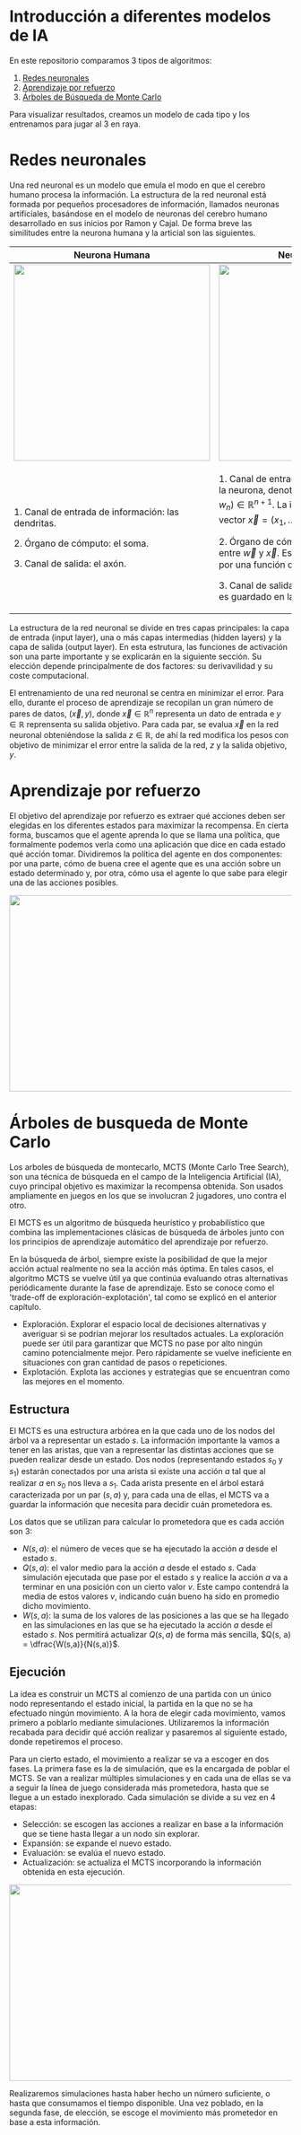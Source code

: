 # Introducción a diferentes modelos de IA

En este repositorio comparamos 3 tipos de algoritmos: 

 1) [Redes neuronales](#id1)
 2) [Aprendizaje por refuerzo](#id2)
 3) [Árboles de Búsqueda de Monte Carlo](#id3) 

Para visualizar resultados, creamos un modelo de cada tipo y los entrenamos para jugar al 3 en raya.

# Redes neuronales <a name=id1> </a>

Una red neuronal es un modelo que emula el modo en que el cerebro humano procesa la información. 
La estructura de la red neuronal está formada por pequeños procesadores de información, llamados neuronas 
artificiales, basándose en el modelo de neuronas del cerebro humano desarrollado en sus inicios por Ramon y Cajal. 
De forma breve las similitudes entre la neurona humana y la articial son las siguientes.


|  Neurona Humana  |  Neurona Artificial  |
|------------------|----------------------|
| <image src="/images/neurona_humana.jpg" height="350"> | <image src="/images/neurona_artificial.png" height="350"> |
| <p>1. Canal de entrada de información: las dendritas.</p> <p>2. Órgano de cómputo: el soma.</p> <p>3. Canal de salida: el axón.</p> | <p>1. Canal de entrada de información: pesos de la neurona, denotados como $\vec{w} = (w_0, w_1,\dots,w_n) \in \mathbb{R}^{n+1}$. La información de entrada es un vector $\vec{x} = (x_1,\dots,x_n) \in \mathbb{R}^{n}$.</p> <p>2. Órgano de cómputo: producto vectorial entre $\vec{w}$ y $\vec{x}$. Este resultado es procesado por una función de activación $f:\mathbb{R} \rightarrow \mathbb{R}$.</p> <p>3. Canal de salida: el resultado del computo es guardado en la variable $y$.</p> |

La estructura de la red neuronal se divide en tres capas principales: la capa de entrada (input layer), una o 
más capas intermedias (hidden layers) y la capa de salida (output layer). En esta estrutura, las funciones de 
activación son una parte importante y se explicarán en la siguiente sección. Su elección depende principalmente de
dos factores: su derivavilidad y su coste computacional.

El entrenamiento de una red neuronal se centra en minimizar el error. Para ello, durante el proceso de aprendizaje 
se recopilan un gran número de pares de datos, $(\vec{x},y)$, donde $\vec{x}\in\mathbb{R}^n$ representa 
un dato de entrada e $y\in \mathbb{R}$ reprensenta su salida objetivo. Para cada par, se evalua $\vec{x}$ en la red 
neuronal obteniéndose la salida $z\in\mathbb{R}$, de ahí la red modifica los pesos con objetivo de minimizar el error 
entre la salida de la red, $z$ y la salida objetivo, $y$. 

# Aprendizaje por refuerzo <a name=id2> </a>

El objetivo del aprendizaje por refuerzo es extraer qué acciones deben ser elegidas en los diferentes 
estados para maximizar la recompensa. En cierta forma, buscamos que el agente aprenda lo que se llama 
una política, que formalmente podemos verla como una aplicación que dice en cada estado qué acción 
tomar. Dividiremos la política del agente en dos componentes: por una parte, cómo de buena cree el 
agente que es una acción sobre un estado determinado y, por otra, cómo usa el agente lo que sabe 
para elegir una de las acciones posibles.

<image src="/images/refuerzo.png" width="750" height="350">


# Árboles de busqueda de Monte Carlo <a name=id3> </a>

Los arboles de búsqueda de montecarlo, MCTS (Monte Carlo Tree Search), son una técnica de 
búsqueda en el campo de la Inteligencia Artificial (IA), cuyo principal objetivo es maximizar 
la recompensa obtenida. Son usados ampliamente en juegos en los que se involucran 2 jugadores, 
uno contra el otro. 

El MCTS es un algoritmo de búsqueda heurístico y probabilístico que combina 
las implementaciones clásicas de búsqueda de árboles junto con los principios de 
aprendizaje automático del aprendizaje por refuerzo. 

En la búsqueda de árbol, siempre existe la posibilidad de que la mejor acción actual realmente no sea la 
acción más óptima. En tales casos, el algoritmo MCTS se vuelve útil ya que continúa evaluando otras alternativas 
periódicamente durante la fase de aprendizaje. Esto se conoce como el 'trade-off de exploración-explotación', tal 
como se explicó en el anterior capítulo.

 - Exploración. Explorar el espacio local de decisiones alternativas y averiguar si se podrían mejorar 
los resultados actuales. La exploración puede ser útil para garantizar que MCTS no pase por alto ningún 
camino potencialmente mejor. Pero rápidamente se vuelve ineficiente en situaciones con gran cantidad de 
pasos o repeticiones.
 - Explotación. Explota las acciones y estrategias que se encuentran como las mejores en el momento. 


## Estructura

El MCTS es una estructura arbórea en la que cada uno de los nodos del árbol va a representar un
estado $s$. La información importante la vamos a tener en las aristas, que van a representar
las distintas acciones que se pueden realizar desde un estado. Dos nodos (representando estados $s_0$
y $s_1$) estarán conectados por una arista si existe una acción $a$ tal que al realizar $a$ en $s_0$ nos lleva
a $s_1$. Cada arista presente en el árbol estará caracterizada por un par $(s, a)$ y, para cada una de
ellas, el MCTS va a guardar la información que necesita para decidir cuán prometedora es.

Los datos que se utilizan para calcular lo prometedora que es cada acción son 3:

 - $N(s, a)$: el número de veces que se ha ejecutado la acción $a$ desde el estado $s$.
 - $Q(s, a)$: el valor medio para la acción $a$ desde el estado $s$. Cada simulación ejecutada que
	pase por el estado $s$ y realice la acción $a$ va a terminar en una posición con un cierto valor $v$.
	Este campo contendrá la media de estos valores $v$, indicando cuán bueno ha sido en promedio
	dicho movimiento.
 - $W(s, a)$: la suma de los valores de las posiciones a las que se ha llegado en las simulaciones
	en las que se ha ejecutado la acción $a$ desde el estado $s$. Nos permitirá actualizar $Q(s, a)$ de
	forma más sencilla, $Q(s, a) = \dfrac{W(s,a)}{N(s,a)}$.



## Ejecución

La idea es construir un MCTS al comienzo de una partida con un único nodo representando
el estado inicial, la partida en la que no se ha efectuado ningún movimiento. A la hora de elegir
cada movimiento, vamos primero a poblarlo mediante simulaciones. Utilizaremos la información
recabada para decidir qué acción realizar y pasaremos al siguiente estado, donde repetiremos el
proceso.

Para un cierto estado, el movimiento a realizar se va a escoger en dos fases. La primera fase es
la de simulación, que es la encargada de poblar el MCTS. Se van a realizar múltiples simulaciones
y en cada una de ellas se va a seguir la línea de juego considerada más prometedora, hasta que se
llegue a un estado inexplorado. Cada simulación se divide a su vez en 4 etapas: 

 - Selección: se escogen las acciones a realizar en base a la información que se tiene hasta llegar
	a un nodo sin explorar.
 - Expansión: se expande el nuevo estado.
 - Evaluación: se evalúa el nuevo estado.
 - Actualización: se actualiza el MCTS incorporando la información obtenida en esta ejecución.

<image src="/images/mcts_fases.png" width="750" height="350">

Realizaremos simulaciones hasta haber hecho un número suficiente, o hasta que consumamos el
tiempo disponible. Una vez poblado, en la segunda fase, de elección, se escoge el movimiento más
prometedor en base a esta información.



